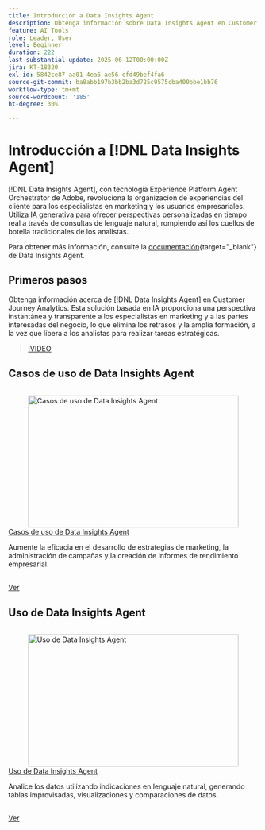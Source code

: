 ```yaml
---
title: Introducción a Data Insights Agent
description: Obtenga información sobre Data Insights Agent en Customer Journey Analytics. Esta solución basada en la IA rompe los cuellos de botella de las empresas al proporcionar información instantánea y transparente a los expertos en marketing.
feature: AI Tools
role: Leader, User
level: Beginner
duration: 222
last-substantial-update: 2025-06-12T00:00:00Z
jira: KT-18320
exl-id: 5842ce87-aa01-4ea6-ae56-cfd49bef4fa6
source-git-commit: ba8abb197b3bb2ba3d725c9575cba400bbe1bb76
workflow-type: tm+mt
source-wordcount: '185'
ht-degree: 30%

---
```


# Introducción a [!DNL Data Insights Agent]

[!DNL Data Insights Agent], con tecnología Experience Platform Agent Orchestrator de Adobe, revoluciona la organización de experiencias del cliente para los especialistas en marketing y los usuarios empresariales. Utiliza IA generativa para ofrecer perspectivas personalizadas en tiempo real a través de consultas de lenguaje natural, rompiendo así los cuellos de botella tradicionales de los analistas.

Para obtener más información, consulte la [documentación](https://experienceleague.adobe.com/es/docs/analytics-platform/using/cja-overview/cja-b2c-overview/data-analysis-ai){target="_blank"} de Data Insights Agent.

## Primeros pasos

Obtenga información acerca de [!DNL Data Insights Agent] en Customer Journey Analytics. Esta solución basada en IA proporciona una perspectiva instantánea y transparente a los especialistas en marketing y a las partes interesadas del negocio, lo que elimina los retrasos y la amplia formación, a la vez que libera a los analistas para realizar tareas estratégicas.

>[!VIDEO](https://video.tv.adobe.com/v/3463900/?learn=on&enablevpops&captions=spa)


## Casos de uso de Data Insights Agent

<!-- CARDS
{cta=Watch}
* data-insights-agent-use-cases.md
-->
<!-- START CARDS HTML - DO NOT MODIFY BY HAND -->
<div class="columns">
    <div class="column is-half-tablet is-half-desktop is-one-third-widescreen" aria-label="Data Insights Agent use cases">
        <div class="card" style="height: 100%; display: flex; flex-direction: column; height: 100%;">
            <div class="card-image">
                <figure class="image x-is-16by9">
                    <a href="data-insights-agent-use-cases.md" title="Casos de uso de Data Insights Agent" target="_blank" rel="referrer">
                        <img class="is-bordered-r-small" src="https://video.tv.adobe.com/v/3463911/?format=jpeg&nocache=1742338375674&captions=spa" alt="Casos de uso de Data Insights Agent"
                             style="width: 100%; aspect-ratio: 16 / 9; object-fit: cover; overflow: hidden; display: block; margin: auto;">
                    </a>
                </figure>
            </div>
            <div class="card-content is-padded-small" style="display: flex; flex-direction: column; flex-grow: 1; justify-content: space-between;">
                <div class="top-card-content">
                    <p class="headline is-size-6 has-text-weight-bold">
                        <a href="data-insights-agent-use-cases.md" target="_blank" rel="referrer" title="Casos de uso de Data Insights Agent">Casos de uso de Data Insights Agent</a>
                    </p>
                    <p class="is-size-6">Aumente la eficacia en el desarrollo de estrategias de marketing, la administración de campañas y la creación de informes de rendimiento empresarial.</p>
                </div>
                <a href="data-insights-agent-use-cases.md" target="_blank" rel="referrer" class="spectrum-Button spectrum-Button--outline spectrum-Button--primary spectrum-Button--sizeM" style="align-self: flex-start; margin-top: 1rem;">
                    <span class="spectrum-Button-label has-no-wrap has-text-weight-bold">Ver</span>
                </a>
            </div>
        </div>
    </div>
</div>
<!-- END CARDS HTML - DO NOT MODIFY BY HAND -->

## Uso de Data Insights Agent

<!-- CARDS
{cta=Watch}
* use-the-data-insights-agent.md
-->
<!-- START CARDS HTML - DO NOT MODIFY BY HAND -->
<div class="columns">
    <div class="column is-half-tablet is-half-desktop is-one-third-widescreen" aria-label="Use the Data Insights Agent">
        <div class="card" style="height: 100%; display: flex; flex-direction: column; height: 100%;">
            <div class="card-image">
                <figure class="image x-is-16by9">
                    <a href="use-the-data-insights-agent.md" title="Uso de Data Insights Agent" target="_blank" rel="referrer">
                        <img class="is-bordered-r-small" src="https://video.tv.adobe.com/v/3463922/?format=jpeg&nocache=1742338375674&captions=spa" alt="Uso de Data Insights Agent"
                             style="width: 100%; aspect-ratio: 16 / 9; object-fit: cover; overflow: hidden; display: block; margin: auto;">
                    </a>
                </figure>
            </div>
            <div class="card-content is-padded-small" style="display: flex; flex-direction: column; flex-grow: 1; justify-content: space-between;">
                <div class="top-card-content">
                    <p class="headline is-size-6 has-text-weight-bold">
                        <a href="use-the-data-insights-agent.md" target="_blank" rel="referrer" title="Uso de Data Insights Agent">Uso de Data Insights Agent</a>
                    </p>
                    <p class="is-size-6">Analice los datos utilizando indicaciones en lenguaje natural, generando tablas improvisadas, visualizaciones y comparaciones de datos.</p>
                </div>
                <a href="use-the-data-insights-agent.md" target="_blank" rel="referrer" class="spectrum-Button spectrum-Button--outline spectrum-Button--primary spectrum-Button--sizeM" style="align-self: flex-start; margin-top: 1rem;">
                    <span class="spectrum-Button-label has-no-wrap has-text-weight-bold">Ver</span>
                </a>
            </div>
        </div>
    </div>
</div>
<!-- END CARDS HTML - DO NOT MODIFY BY HAND -->
